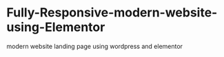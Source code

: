 # Fully-Responsive-modern-website-using-Elementor
modern website  landing page using wordpress and elementor
